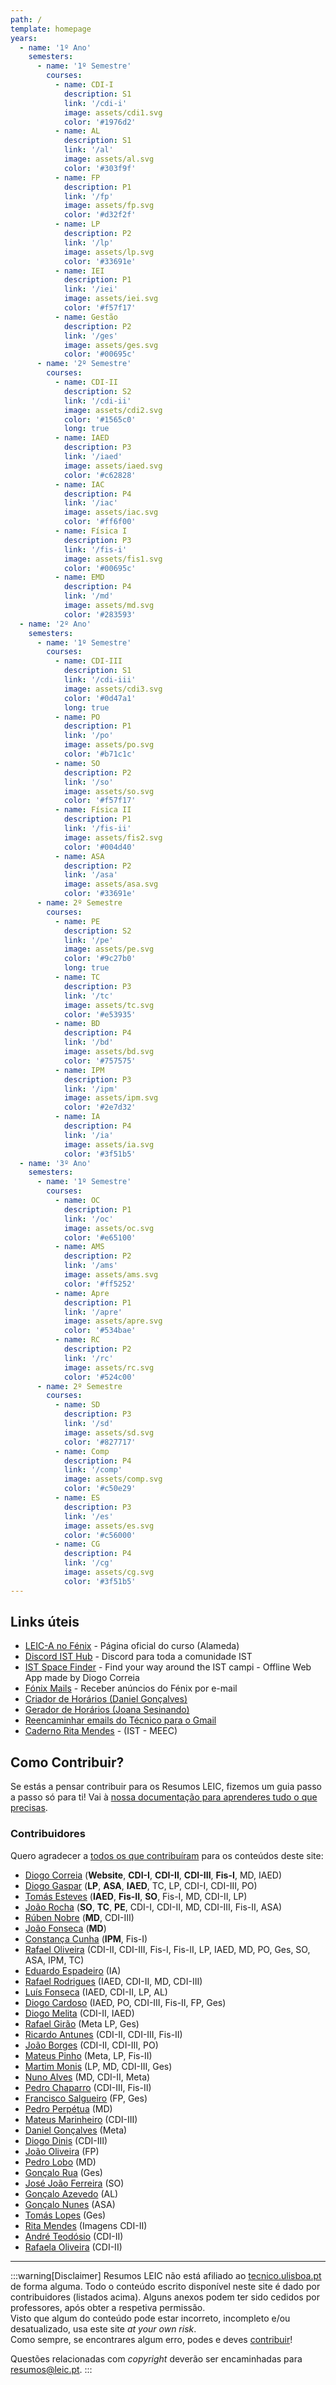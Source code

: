 ```yaml
---
path: /
template: homepage
years:
  - name: '1º Ano'
    semesters:
      - name: '1º Semestre'
        courses:
          - name: CDI-I
            description: S1
            link: '/cdi-i'
            image: assets/cdi1.svg
            color: '#1976d2'
          - name: AL
            description: S1
            link: '/al'
            image: assets/al.svg
            color: '#303f9f'
          - name: FP
            description: P1
            link: '/fp'
            image: assets/fp.svg
            color: '#d32f2f'
          - name: LP
            description: P2
            link: '/lp'
            image: assets/lp.svg
            color: '#33691e'
          - name: IEI
            description: P1
            link: '/iei'
            image: assets/iei.svg
            color: '#f57f17'
          - name: Gestão
            description: P2
            link: '/ges'
            image: assets/ges.svg
            color: '#00695c'
      - name: '2º Semestre'
        courses:
          - name: CDI-II
            description: S2
            link: '/cdi-ii'
            image: assets/cdi2.svg
            color: '#1565c0'
            long: true
          - name: IAED
            description: P3
            link: '/iaed'
            image: assets/iaed.svg
            color: '#c62828'
          - name: IAC
            description: P4
            link: '/iac'
            image: assets/iac.svg
            color: '#ff6f00'
          - name: Física I
            description: P3
            link: '/fis-i'
            image: assets/fis1.svg
            color: '#00695c'
          - name: EMD
            description: P4
            link: '/md'
            image: assets/md.svg
            color: '#283593'
  - name: '2º Ano'
    semesters:
      - name: '1º Semestre'
        courses:
          - name: CDI-III
            description: S1
            link: '/cdi-iii'
            image: assets/cdi3.svg
            color: '#0d47a1'
            long: true
          - name: PO
            description: P1
            link: '/po'
            image: assets/po.svg
            color: '#b71c1c'
          - name: SO
            description: P2
            link: '/so'
            image: assets/so.svg
            color: '#f57f17'
          - name: Física II
            description: P1
            link: '/fis-ii'
            image: assets/fis2.svg
            color: '#004d40'
          - name: ASA
            description: P2
            link: '/asa'
            image: assets/asa.svg
            color: '#33691e'
      - name: 2º Semestre
        courses:
          - name: PE
            description: S2
            link: '/pe'
            image: assets/pe.svg
            color: '#9c27b0'
            long: true
          - name: TC
            description: P3
            link: '/tc'
            image: assets/tc.svg
            color: '#e53935'
          - name: BD
            description: P4
            link: '/bd'
            image: assets/bd.svg
            color: '#757575'
          - name: IPM
            description: P3
            link: '/ipm'
            image: assets/ipm.svg
            color: '#2e7d32'
          - name: IA
            description: P4
            link: '/ia'
            image: assets/ia.svg
            color: '#3f51b5'
  - name: '3º Ano'
    semesters:
      - name: '1º Semestre'
        courses:
          - name: OC
            description: P1
            link: '/oc'
            image: assets/oc.svg
            color: '#e65100'
          - name: AMS
            description: P2
            link: '/ams'
            image: assets/ams.svg
            color: '#ff5252'
          - name: Apre
            description: P1
            link: '/apre'
            image: assets/apre.svg
            color: '#534bae'
          - name: RC
            description: P2
            link: '/rc'
            image: assets/rc.svg
            color: '#524c00'
      - name: 2º Semestre
        courses:
          - name: SD
            description: P3
            link: '/sd'
            image: assets/sd.svg
            color: '#827717'
          - name: Comp
            description: P4
            link: '/comp'
            image: assets/comp.svg
            color: '#c50e29'
          - name: ES
            description: P3
            link: '/es'
            image: assets/es.svg
            color: '#c56000'
          - name: CG
            description: P4
            link: '/cg'
            image: assets/cg.svg
            color: '#3f51b5'
---
```


## Links úteis

- [LEIC-A no Fénix](https://fenix.tecnico.ulisboa.pt/cursos/leic-a) - Página oficial do curso (Alameda)
- [Discord IST Hub](https://isthub.pt) - Discord para toda a comunidade IST
- [IST Space Finder](https://spaces.leic.pt) - Find your way around the IST campi - Offline Web App made by Diogo Correia
- [Fónix Mails](https://s.rafael.ovh/fonixmails) - Receber anúncios do Fénix por e-mail
- [Criador de Horários (Daniel Gonçalves)](https://horarios.dang.pt/)
- [Gerador de Horários (Joana Sesinando)](https://web.tecnico.ulisboa.pt/joanasesinando/gerador-horarios/)
- [Reencaminhar emails do Técnico para o Gmail](https://www.notion.so/diogocorreia/Reenchaminhar-emails-do-T-cnico-para-Gmail-2975d496a1d3447a84b0d0cf163dd65f)
- [Caderno Rita Mendes](https://www.notion.so/IST-MEEC-0c22d514a81645eca3c2a58739e323e1) - (IST - MEEC)

## Como Contribuir?

Se estás a pensar contribuir para os Resumos LEIC, fizemos um guia passo a passo só para ti!
Vai à [nossa documentação para aprenderes tudo o que precisas](https://leic-pt.github.io/docs/).

### Contribuidores

Quero agradecer a [todos os que contribuíram](https://github.com/leic-pt/resumos-leic/graphs/contributors) para os conteúdos deste site:

- [Diogo Correia](https://github.com/leic-pt/resumos-leic/commits?author=diogotcorreia) (**Website**, **CDI-I**, **CDI-II**, **CDI-III**, **Fis-I**, MD, IAED)
- [Diogo Gaspar](https://github.com/leic-pt/resumos-leic/commits?author=randomicecube) (**LP**, **ASA**, **IAED**, TC, LP, CDI-I, CDI-III, PO)
- [Tomás Esteves](https://github.com/leic-pt/resumos-leic/commits?author=Pesteves2002) (**IAED**, **Fis-II**, **SO**, Fis-I, MD, CDI-II, LP)
- [João Rocha](https://github.com/leic-pt/resumos-leic/commits?author=Calhau18) (**SO**, **TC**, **PE**, CDI-I, CDI-II, MD, CDI-III, Fis-II, ASA)
- [Rúben Nobre](https://github.com/leic-pt/resumos-leic/commits?author=RubenNobre123) (**MD**, CDI-III)
- [João Fonseca](https://github.com/leic-pt/resumos-leic/commits?author=jmseca) (**MD**)
- [Constança Cunha](https://github.com/leic-pt/resumos-leic/commits?author=constancadcunha) (**IPM**, Fis-I)
- [Rafael Oliveira](https://github.com/leic-pt/resumos-leic/commits?author=RafDevX) (CDI-II, CDI-III, Fis-I, Fis-II, LP, IAED, MD, PO, Ges, SO, ASA, IPM, TC)
- [Eduardo Espadeiro](https://github.com/leic-pt/resumos-leic/commits?author=EdSwordsmith) (IA)
- [Rafael Rodrigues](https://github.com/leic-pt/resumos-leic/commits?author=Rafa10PT) (IAED, CDI-II, MD, CDI-III)
- [Luís Fonseca](https://github.com/leic-pt/resumos-leic/commits?author=luishfonseca) (IAED, CDI-II, LP, AL)
- [Diogo Cardoso](https://github.com/leic-pt/resumos-leic/commits?author=D-Card) (IAED, PO, CDI-III, Fis-II, FP, Ges)
- [Diogo Melita](https://github.com/leic-pt/resumos-leic/commits?author=dmelita99) (CDI-II, IAED)
- [Rafael Girão](https://github.com/leic-pt/resumos-leic/commits?author=rafaelsgirao) (Meta LP, Ges)
- [Ricardo Antunes](https://github.com/leic-pt/resumos-leic/commits?author=RiscadoA) (CDI-II, CDI-III, Fis-II)
- [João Borges](https://github.com/leic-pt/resumos-leic/commits?author=RageKnify) (CDI-II, CDI-III, PO)
- [Mateus Pinho](https://github.com/leic-pt/resumos-leic/commits?author=footvaalvica) (Meta, LP, Fis-II)
- [Martim Monis](https://github.com/leic-pt/resumos-leic/commits?author=creaaidev) (LP, MD, CDI-III, Ges)
- [Nuno Alves](https://github.com/leic-pt/resumos-leic/commits?author=nalves599) (MD, CDI-II, Meta)
- [Pedro Chaparro](https://github.com/leic-pt/resumos-leic/commits?author=PedroChaps) (CDI-III, Fis-II)
- [Francisco Salgueiro](https://github.com/leic-pt/resumos-leic/commits?author=franciscoBSalgueiro) (FP, Ges)
- [Pedro Perpétua](https://github.com/leic-pt/resumos-leic/commits?author=PedroPerpetua) (MD)
- [Mateus Marinheiro](https://github.com/leic-pt/resumos-leic/commits?author=MateusMarinheiro) (CDI-III)
- [Daniel Gonçalves](https://github.com/leic-pt/resumos-leic/commits?author=masterzeus05) (Meta)
- [Diogo Dinis](https://github.com/leic-pt/resumos-leic/commits?author=dmbdpt) (CDI-III)
- [João Oliveira](https://github.com/leic-pt/resumos-leic/commits?author=Jonyleo) (FP)
- [Pedro Lobo](https://github.com/leic-pt/resumos-leic/commits?author=pedroclobo) (MD)
- [Gonçalo Rua](https://github.com/leic-pt/resumos-leic/commits?author=goncrust) (Ges)
- [José João Ferreira](https://github.com/leic-pt/resumos-leic/commits?author=jjasferreira) (SO)
- [Gonçalo Azevedo](https://github.com/leic-pt/resumos-leic/commits?author=itsVugz) (AL)
- [Gonçalo Nunes](https://github.com/leic-pt/resumos-leic/commits?author=Goncalo-Palma-Nunes) (ASA)
- [Tomás Lopes](https://github.com/leic-pt/resumos-leic/commits?author=ttlopes) (Ges)
- [Rita Mendes](https://github.com/leic-pt/resumos-leic/commits?author=SparklingRita) (Imagens CDI-II)
- [André Teodósio](https://github.com/leic-pt/resumos-leic/commits?author=TioDosio) (CDI-II)
- [Rafaela Oliveira](https://github.com/leic-pt/resumos-leic/commits?author=rafaelacorreiaoliveira) (CDI-II)

---

:::warning[Disclaimer]
Resumos LEIC não está afiliado ao
[tecnico.ulisboa.pt](https://tecnico.ulisboa.pt) de forma alguma.
Todo o conteúdo escrito disponível neste site é dado por contribuidores (listados acima).
Alguns anexos podem ter sido cedidos por professores, após obter a respetiva permissão.  
Visto que algum do conteúdo pode estar incorreto, incompleto e/ou desatualizado,
usa este site _at your own risk_.  
Como sempre, se encontrares algum erro, podes e deves [contribuir](https://leic-pt.github.io/docs)!

Questões relacionadas com _copyright_ deverão ser encaminhadas para [resumos@leic.pt](mailto:resumos@leic.pt).
:::
